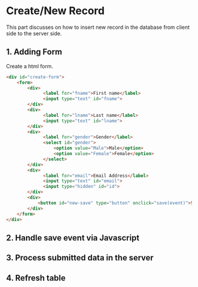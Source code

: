 # Create/New Record
This part discusses on how to insert new record in the database from client side to the server side.

## 1. Adding Form
Create a html form.
```html
<div id="create-form">
	<form>
	    <div>
	          <label for="fname">First name</label>
	          <input type="text" id="fname">
	    </div>
	    <div>
	          <label for="lname">Last name</label>
	          <input type="text" id="lname">
	    </div>
	    <div>
	          <label for="gender">Gender</label>
	          <select id="gender">
	              <option value="Male">Male</option>
	              <option value="Female">Female</option>
	          </select>
	    </div>
	    <div>
	          <label for="email">Email Address</label>
	          <input type="text" id="email">
	          <input type="hidden" id="id">
	    </div>
	    <div>
	        <button id="new-save" type="button" onclick="save(event)">Save</button>
	    </div>
	</form>
</div>
```

## 2. Handle save event via Javascript

## 3. Process submitted data in the server

## 4. Refresh table